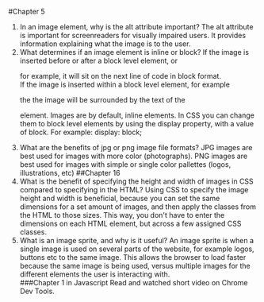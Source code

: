 #Chapter 5
1. In an image element, why is the alt attribute important?
The alt attribute is important for screenreaders for visually impaired users.  It provides information explaining what the image is to the user.
2. What determines if an image element is inline or block?
If the image is inserted before or after a block level element, <h> or <p> for example, it will sit on the next line of code in block format.  
If the image is inserted within a block level element, for example <p> the the image will be surrounded by the text of the <p> element.
Images are by default, inline elements.  In CSS you can change them to block level elements by using the display property, with a value of block.  For example:  display: block;
3. What are the benefits of jpg or png image file formats?
JPG images are best used for images with more color (photographs).
PNG images are best used for images with simple or single color pallettes (logos, illustrations, etc)
##Chapter 16
1. What is the benefit of specifying the height and width of images in CSS compared to specifying in the HTML?
Using CSS to specify the image height and width is beneficial, because you can set the same dimensions for a set amount of images, and then apply the classes from the HTML to those sizes.  This way, you don't have to enter the dimensions on each HTML element, but across a few assigned CSS classes. 
2. What is an image sprite, and why is it useful?
An image sprite is when a single image is used on several parts of the website, for example logos, buttons etc to the same image.  This allows the browser to load faster because the same image is being used, versus multiple images for the different elements the user is interacting with.  
###Chapter 1 in Javascript
Read and watched short video on Chrome Dev Tools.

